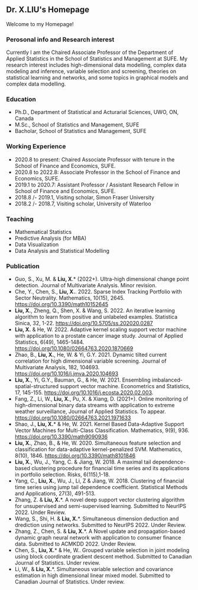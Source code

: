 ## Dr. X.LIU's Homepage

Welcome to my Homepage!


### Perosonal info and Research interest
Currently I am the Chaired Associate Professor of the Department of Applied Statistics in the School of Statistics and Management at SUFE. My research interest includes high-dimensional data modelling, complex data modeling and inference, variable selection and screening, theories on statistical learning and networks, and some topics in graphical models and complex data modelling.

### Education

- Ph.D., Department of Statistical and Acturarial Sciences, UWO, ON, Canada
- M.Sc., School of Statistics and Management, SUFE
- Bacholar, School of Statistics and Management, SUFE

### Working Experience

- 2020.8 to present: Chaired Associate Professor with tenure in the School of Finance and Economics, SUFE.
- 2020.8 to 2022.8: Associate Professor in the School of Finance and Economics, SUFE.
- 2019.1 to 2020.7: Assistant Professor / Assistant Research Fellow in School of Finance and Economics, SUFE.
- 2018.8 /- 2019.1, Visiting scholar, Simon Fraser University
- 2018.2 /- 2018.7, Visiting scholar, University of Waterloo


### Teaching

- Mathematical Statistics
- Predictive Analysis (for MBA)
- Data Visualization
- Data Analysis and Statistical Modelling

### Publication
- Guo, S., Xu, M. & **Liu, X**.* (2022+). Ultra-high dimensional change point detection. Journal of Multivariate Analysis. Minor revision.
- Che, Y., Chen, S., **Liu, X.**. 2022. Sparse Index Tracking Portfolio with Sector Neutrality. Mathematics, 10(15), 2645. https://doi.org/10.3390/math10152645
- **Liu, X.**, Zheng, Q., Shen, X. & Wang, S. 2022. An iterative learning algorithm to learn from positive and unlabeled examples. Statistica Sinica, 32, 1-22. https://doi.org/10.5705/ss.202020.0287
- **Liu, X.** & He, W. 2022. Adaptive kernel scaling support vector machine with application to a prostate cancer image study. Journal of Applied Statistics, 6(49), 1465-1484. https://doi.org/10.1080/02664763.2020.1870669 
- Zhao, B., **Liu, X.**, He, W. & Yi, G.Y. 2021. Dynamic tilted current correlation for high dimensional variable screening. Journal of Multivariate Analysis, 182, 104693. https://doi.org/10.1016/j.jmva.2020.104693
- **Liu, X.**, Yi, G.Y., Bauman, G., & He, W. 2021. Ensembling imbalanced-spatial-structured support vector machine. Econometrics and Statistics, 17, 145-155. https://doi.org/10.1016/j.ecosta.2020.02.003.
- Fang, Z., Li, W., **Liu, X.**, Pu, X. & Xiang, D. (2021+). Online monitoring of high-dimensional binary data streams with application to extreme weather surveillance, Journal of Applied Statistics. To appear. https://doi.org/10.1080/02664763.2021.1971633
- Shao, J., **Liu, X.*** & He, W. 2021. Kernel Based Data-Adaptive Support Vector Machines for Multi-Class Classification. Mathematics, 9(9), 936. https://doi.org/10.3390/math9090936
- **Liu, X.**, Zhao, B., & He, W. 2020.  Simultaneous feature selection and classification for data-adaptive kernel-penalized SVM. Mathematics, 8(10), 1846. https://doi.org/10.3390/math8101846
- **Liu, X.**, Wu, J., Yang, C. & Jiang, W. 2018. A maximal tail dependence-based clustering procedure for financial time series and its applications in portfolio selection. Risks, 6(115),1-18. 
- Yang, C., **Liu, X.**, Wu, J., Li, Z & Jiang, W. 2018. Clustering of financial time series using jump tail dependence coefficient. Statistical Methods and Applications, 27(3), 491-513.
- Zhang, Z. & **Liu, X.***. A novel deep support vector clustering algorithm for unsupervised and semi-supervised learning. Submitted to NeurIPS 2022. Under Review. 
- Wang, S., Shi, H. & **Liu, X.***. Simultaneous dimension deduction and drediction using networks. Submitted to NeurIPS 2022. Under Review. 
- Zhang, Z., Chen, S. & **Liu, X.***. A Novel update and propagation-based dynamic graph neural network with application to consumer finance data. Submitted to ACMKDD 2022. Under Review. 
- Chen, S., **Liu, X.*** & He, W.. Grouped variable selection in joint modeling using block coordinate gradient descent method. Submitted to Canadian Journal of Statistics. Under review.
- Li, W., & **Liu, X.***. Simultaneous variable selection and covariance estimation in high dimensional linear mixed model. Submitted to Canadian Journal of Statistics. Under review.


 




